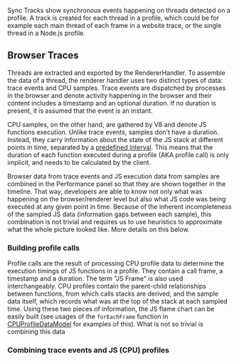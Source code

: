 Sync Tracks show synchronous events happening on threads detected on a profile. A track is created for each thread in a profile, which could be for example each main thread of each frame in a website trace, or the single thread in a Node.js profile.

## Browser Traces
Threads are extracted and exported by the RendererHandler. To assemble the data of a thread, the renderer handler uses two distinct types of data: trace events and CPU samples. Trace events are dispatched by processes in the browser and denote activity happening in the browser and their content includes a timestamp and an optional duration. If no duration is present, it is assumed that the event is an instant.

CPU samples, on the other hand, are gathered by V8 and denote JS functions execution. Unlike trace events, samples don't have a duration. Instead, they carry information about the state of the JS stack at different points in time, separated by a [predefined interval](https://source.chromium.org/chromium/chromium/src/+/1fab167b80daecb09e388ac021861eecd60340f8:v8/src/profiler/tracing-cpu-profiler.cc;l=90;bpv=1;bpt=0). This means that the duration of each function executed during a profile (AKA profile call) is only implicit, and needs to be calculated by the client.

Browser data from trace events and JS execution data from samples are combined in the Performance panel so that they are shown together in the timeline. That way, developers are able to know not only what was happening on the browser/renderer level but also what JS code was being executed at any given point in time. Because of the inherent incompleteness of the sampled JS data (information gaps between each sample), this combination is not trivial and requires us to use heuristics to approximate what the whole picture looked like. More details on this below.

### Building profile calls
Profile calls are the result of processing CPU profile data to determine the execution timings of JS functions in a profile. They contain a call frame, a timestamp and a duration. The term "JS Frame" is also used interchangeably. CPU profiles contain the parent-child relationships between functions, from which calls stacks are derived, and the sample data itself, which records what was at the top of the stack at each sampled time. Using these two pieces of information, the JS flame chart can be easily built (see usages of the `forEachFrame` function in [CPUProfileDataModel](../../models/cpu_profile/CPUProfileDataModel.ts) for examples of this). What is not so trivial is combining this data

### Combining trace events and JS (CPU) profiles


